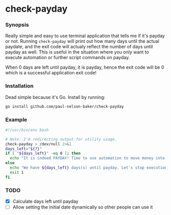 # check-payday

### Synopsis
Really simple and easy to use terminal application that tells me if it's payday or not. Running `check-payday` will print out how many days until the actual paydate, and
the exit code will actualy reflect the number of days until payday as well. This is useful
in the situation where you only want to execute automation or further script commands on payday.

When 0 days are left until payday, it is payday, hence the exit code will be 0 which is a successful application exit code!

### Installation
Dead simple because it's Go. Install by running:
```bash
go install github.com/paul-nelson-baker/check-payday
```

### Example
```bash
#!/usr/bin/env bash

# Note: I'm redirecting output for utility usage.
check-payday > /dev/null 2>&1
days_left="${?}"
if [ "${days_left}" -eq 0 ]; then
  echo "It is indeed PAYDAY! Time to use automation to move money into savings and pay bills."
else
  echo "We have ${days_left} days(s) until payday. Let's stop execution here."
  exit 1
fi
```

### TODO
- [x] Calculate days left until payday
- [ ] Allow setting the initial date dynamically so other people can use it